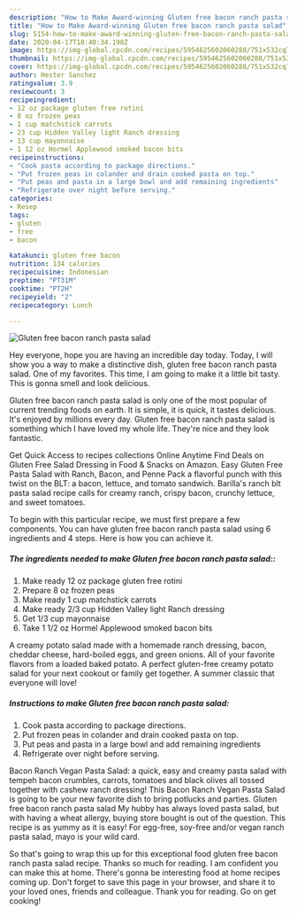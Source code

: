 ```yaml
---
description: "How to Make Award-winning Gluten free bacon ranch pasta salad"
title: "How to Make Award-winning Gluten free bacon ranch pasta salad"
slug: 5154-how-to-make-award-winning-gluten-free-bacon-ranch-pasta-salad
date: 2020-04-17T18:40:34.198Z
image: https://img-global.cpcdn.com/recipes/5954625602060288/751x532cq70/gluten-free-bacon-ranch-pasta-salad-recipe-main-photo.jpg
thumbnail: https://img-global.cpcdn.com/recipes/5954625602060288/751x532cq70/gluten-free-bacon-ranch-pasta-salad-recipe-main-photo.jpg
cover: https://img-global.cpcdn.com/recipes/5954625602060288/751x532cq70/gluten-free-bacon-ranch-pasta-salad-recipe-main-photo.jpg
author: Hester Sanchez
ratingvalue: 3.9
reviewcount: 3
recipeingredient:
- 12 oz package gluten free rotini
- 8 oz frozen peas
- 1 cup matchstick carrots
- 23 cup Hidden Valley light Ranch dressing
- 13 cup mayonnaise
- 1 12 oz Hormel Applewood smoked bacon bits
recipeinstructions:
- "Cook pasta according to package directions."
- "Put frozen peas in colander and drain cooked pasta on top."
- "Put peas and pasta in a large bowl and add remaining ingredients"
- "Refrigerate over night before serving."
categories:
- Resep
tags:
- gluten
- free
- bacon

katakunci: gluten free bacon
nutrition: 134 calories
recipecuisine: Indonesian
preptime: "PT31M"
cooktime: "PT2H"
recipeyield: "2"
recipecategory: Lunch

---
```



![Gluten free bacon ranch pasta salad](https://img-global.cpcdn.com/recipes/5954625602060288/751x532cq70/gluten-free-bacon-ranch-pasta-salad-recipe-main-photo.jpg)

Hey everyone, hope you are having an incredible day today. Today, I will show you a way to make a distinctive dish, gluten free bacon ranch pasta salad. One of my favorites. This time, I am going to make it a little bit tasty. This is gonna smell and look delicious.

Gluten free bacon ranch pasta salad is only one of the most popular of current trending foods on earth. It is simple, it is quick, it tastes delicious. It's enjoyed by millions every day. Gluten free bacon ranch pasta salad is something which I have loved my whole life. They're nice and they look fantastic.

Get Quick Access to recipes collections Online Anytime Find Deals on Gluten Free Salad Dressing in Food &amp; Snacks on Amazon. Easy Gluten Free Pasta Salad with Ranch, Bacon, and Penne Pack a flavorful punch with this twist on the BLT: a bacon, lettuce, and tomato sandwich. Barilla&#39;s ranch blt pasta salad recipe calls for creamy ranch, crispy bacon, crunchy lettuce, and sweet tomatoes.


To begin with this particular recipe, we must first prepare a few components. You can have gluten free bacon ranch pasta salad using 6 ingredients and 4 steps. Here is how you can achieve it.

##### The ingredients needed to make Gluten free bacon ranch pasta salad::

1. Make ready 12 oz package gluten free rotini
1. Prepare 8 oz frozen peas
1. Make ready 1 cup matchstick carrots
1. Make ready 2/3 cup Hidden Valley light Ranch dressing
1. Get 1/3 cup mayonnaise
1. Take 1 1/2 oz Hormel Applewood smoked bacon bits


A creamy potato salad made with a homemade ranch dressing, bacon, cheddar cheese, hard-boiled eggs, and green onions. All of your favorite flavors from a loaded baked potato. A perfect gluten-free creamy potato salad for your next cookout or family get together. A summer classic that everyone will love! 

##### Instructions to make Gluten free bacon ranch pasta salad:

1. Cook pasta according to package directions.
1. Put frozen peas in colander and drain cooked pasta on top.
1. Put peas and pasta in a large bowl and add remaining ingredients
1. Refrigerate over night before serving.


Bacon Ranch Vegan Pasta Salad: a quick, easy and creamy pasta salad with tempeh bacon crumbles, carrots, tomatoes and black olives all tossed together with cashew ranch dressing! This Bacon Ranch Vegan Pasta Salad is going to be your new favorite dish to bring potlucks and parties. Gluten free bacon ranch pasta salad My hubby has always loved pasta salad, but with having a wheat allergy, buying store bought is out of the question. This recipe is as yummy as it is easy! For egg-free, soy-free and/or vegan ranch pasta salad, mayo is your wild card. 

So that's going to wrap this up for this exceptional food gluten free bacon ranch pasta salad recipe. Thanks so much for reading. I am confident you can make this at home. There's gonna be interesting food at home recipes coming up. Don't forget to save this page in your browser, and share it to your loved ones, friends and colleague. Thank you for reading. Go on get cooking!
